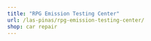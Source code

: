 ```yaml
---
title: "RPG Emission Testing Center"
url: /las-pinas/rpg-emission-testing-center/
shop: car repair
---
```

